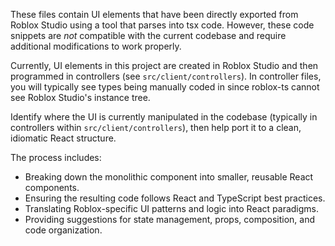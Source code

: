 These files contain UI elements that have been directly exported from Roblox Studio using a tool that parses into tsx code. However, these code snippets are *not* compatible with the current codebase and require additional modifications to work properly.

Currently, UI elements in this project are created in Roblox Studio and then programmed in controllers (see `src/client/controllers`). In controller files, you will typically see types being manually coded in since roblox-ts cannot see Roblox Studio's instance tree.

Identify where the UI is currently manipulated in the codebase (typically in controllers within `src/client/controllers`), then help port it to a clean, idiomatic React structure.

The process includes:
- Breaking down the monolithic component into smaller, reusable React components.
- Ensuring the resulting code follows React and TypeScript best practices.
- Translating Roblox-specific UI patterns and logic into React paradigms.
- Providing suggestions for state management, props, composition, and code organization.